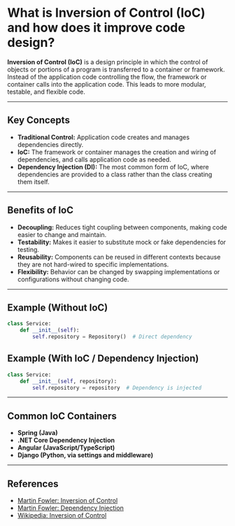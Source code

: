 # What is Inversion of Control (IoC) and how does it improve code design?

**Inversion of Control (IoC)** is a design principle in which the control of objects or portions of a program is transferred to a container or framework. Instead of the application code controlling the flow, the framework or container calls into the application code. This leads to more modular, testable, and flexible code.

---

## Key Concepts
- **Traditional Control:** Application code creates and manages dependencies directly.
- **IoC:** The framework or container manages the creation and wiring of dependencies, and calls application code as needed.
- **Dependency Injection (DI):** The most common form of IoC, where dependencies are provided to a class rather than the class creating them itself.

---

## Benefits of IoC
- **Decoupling:** Reduces tight coupling between components, making code easier to change and maintain.
- **Testability:** Makes it easier to substitute mock or fake dependencies for testing.
- **Reusability:** Components can be reused in different contexts because they are not hard-wired to specific implementations.
- **Flexibility:** Behavior can be changed by swapping implementations or configurations without changing code.

---

## Example (Without IoC)
```python
class Service:
    def __init__(self):
        self.repository = Repository()  # Direct dependency
```

## Example (With IoC / Dependency Injection)
```python
class Service:
    def __init__(self, repository):
        self.repository = repository  # Dependency is injected
```

---

## Common IoC Containers
- **Spring (Java)**
- **.NET Core Dependency Injection**
- **Angular (JavaScript/TypeScript)**
- **Django (Python, via settings and middleware)**

---

## References
- [Martin Fowler: Inversion of Control](https://martinfowler.com/bliki/InversionOfControl.html)
- [Martin Fowler: Dependency Injection](https://martinfowler.com/articles/injection.html)
- [Wikipedia: Inversion of Control](https://en.wikipedia.org/wiki/Inversion_of_control) 
